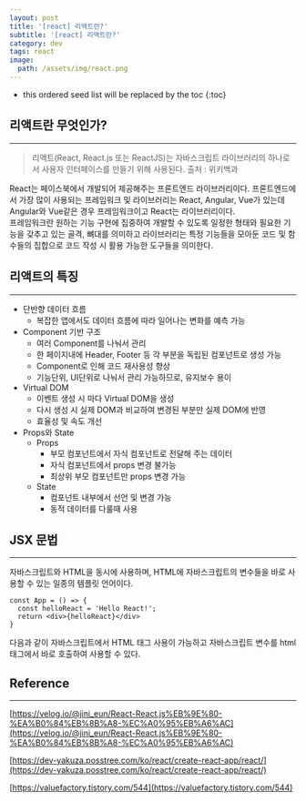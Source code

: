 ```yaml
---
layout: post
title: '[react] 리액트란?'
subtitle: '[react] 리액트란?'
category: dev
tags: react
image:
  path: /assets/img/react.png
---
```


<!-- prettier-ignore -->
* this ordered seed list will be replaced by the toc 
{:toc}

## 리액트란 무엇인가?

---

> 리액트(React, React.js 또는 ReactJS)는 자바스크립트 라이브러리의 하나로서 사용자 인터페이스를 만들기 위해 사용된다.
> 출처 : 위키백과

React는 페이스북에서 개발되어 제공해주는 프론트엔드 라이브러리이다. 프론트엔드에서 가장 많이 사용되는 프레임워크 및 라이브러리는 React, Angular, Vue가 있는데 Angular와 Vue같은 경우 프레임워크이고 React는 라이브러리이다.  
프레임워크란 원하는 기능 구현에 집중하여 개발할 수 있도록 일정한 형태와 필요한 기능을 갖추고 있는 골격, 뼈대를 의미하고 라이브러리는 특정 기능들을 모아둔 코드 및 함수들의 집합으로 코드 작성 시 활용 가능한 도구들을 의미한다.

## 리액트의 특징

---

- 단반향 데이터 흐름
  - 복잡한 앱에서도 데이터 흐름에 따라 일어나는 변화를 예측 가능
- Component 기반 구조
  - 여러 Component를 나눠서 관리
  - 한 페이지내에 Header, Footer 등 각 부분을 독립된 컴포넌트로 생성 가능
  - Component로 인해 코드 재사용성 향상
  - 기능단위, UI단위로 나눠서 관리 가능하므로, 유지보수 용이
- Virtual DOM
  - 이벤트 생성 시 마다 Virtual DOM을 생성
  - 다시 생성 시 실제 DOM과 비교하여 변경된 부분만 실제 DOM에 반영
  - 효율성 및 속도 개선
- Props와 State
  - Props
    - 부모 컴포넌트에서 자식 컴포넌트로 전달해 주는 데이터
    - 자식 컴포넌트에서 props 변경 불가능
    - 최상위 부모 컴포넌트만 props 변경 가능
  - State
    - 컴포넌트 내부에서 선언 및 변경 가능
    - 동적 데이터를 다룰때 사용

## JSX 문법

---

자바스크립트와 HTML을 동시에 사용하며, HTML에 자바스크립트의 변수들을 바로 사용할 수 있는 일종의 템플릿 언어이다.

```
const App = () => {
  const helloReact = 'Hello React!';
  return <div>{helloReact}</div>
}
```

다음과 같이 자바스크립트에서 HTML 태그 사용이 가능하고 자바스크립트 변수를 html 태그에서 바로 호출하여 사용할 수 있다.

## Reference

---

[https://velog.io/@jini_eun/React-React.js%EB%9E%80-%EA%B0%84%EB%8B%A8-%EC%A0%95%EB%A6%AC](https://velog.io/@jini_eun/React-React.js%EB%9E%80-%EA%B0%84%EB%8B%A8-%EC%A0%95%EB%A6%AC)

[https://dev-yakuza.posstree.com/ko/react/create-react-app/react/](https://dev-yakuza.posstree.com/ko/react/create-react-app/react/)

[https://valuefactory.tistory.com/544](https://valuefactory.tistory.com/544)
